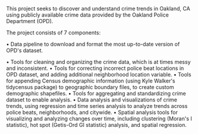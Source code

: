 This project seeks to discover and understand crime trends in Oakland, CA using publicly available crime data provided by the Oakland Police Department (OPD).

The project consists of 7 components:

• Data pipeline to download and format the most up-to-date version of OPD's dataset.

• Tools for cleaning and organizing the crime data, which is at times messy and inconsistent.
• Tools for correcting incorrect police beat locations in OPD dataset, and adding additional neighborhood location variable.
• Tools for appending Census demographic information (using Kyle Walker's tidycensus package) to geographic boundary files, to create custom demographic shapefiles.
• Tools for aggregating and standardizing crime dataset to enable analysis.
• Data analysis and visualizations of crime trends, using regression and time series analysis to analyze trends across police beats, neighborhoods, and citywide.
• Spatial analysis tools for visualizing and analyzing changes over time, including clustering (Moran's I statistic), hot spot (Getis-Ord GI statistic) analysis, and spatial regression.
